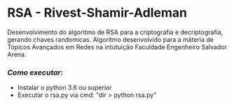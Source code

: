 # RSA - Rivest-Shamir-Adleman

Desenvolvimento do algoritmo de RSA para a criptografia e decriptografia, gerando chaves randomicas.
Algorítmo desenvolvido para a máteria de Tópicos Avançados em Redes na intutuição Faculdade Engenheiro Salvador Arena.

### *Como executar:*
- Instalar o python 3.6 ou superior
- Executar o rsa.py via cmd: "dir > python rsa.py"
